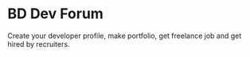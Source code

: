 # BD Dev Forum

Create your developer profile, make portfolio, get freelance job and get hired by recruiters.